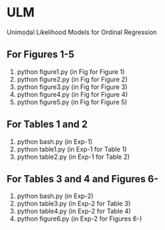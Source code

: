 # ULM
Unimodal Likelihood Models for Ordinal Regression

## For Figures 1-5
1. python figure1.py (in Fig for Figure 1)
2. python figure2.py (in Fig for Figure 2)
3. python figure3.py (in Fig for Figure 3)
4. python figure4.py (in Fig for Figure 4)
5. python figure5.py (in Fig for Figure 5)

## For Tables 1 and 2
1. python bash.py (in Exp-1)
2. python table1.py (in Exp-1 for Table 1)
3. python table2.py (in Exp-1 for Table 2)

## For Tables 3 and 4 and Figures 6-
1. python bash.py (in Exp-2)
2. python table3.py (in Exp-2 for Table 3)
3. python table4.py (in Exp-2 for Table 4)
3. python figure6.py (in Exp-2 for Figures 6-)